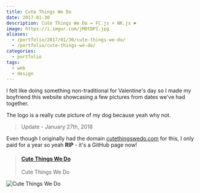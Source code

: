```yaml
---
title: Cute Things We Do
date: 2017-01-30
description: Cute Things We Do = FC.js + NK.js ❤
image: https://i.imgur.com/jMOtDPI.jpg
aliases:
  - /portfolio/2017/01/30/cute-things-we-do/
  - /portfolio/cute-things-we-do/
categories:
  - portfolio
tags:
  - web
  - design
---
```


I felt like doing something non-traditional for Valentine's day so I made my boyfriend this website showcasing a few pictures from dates we've had together.

The logo is a really cute picture of my dog because yeah why not.

> Update - January 27th, 2018

Even though I originally had the domain [cutethingswedo.com](https://cutethingswedo.com) for this, I only paid for a year so yeah **RIP** - it's a GitHub page now!

<blockquote class="embedly-card"><h4><a href="https://fvcproductions.github.io/cutethingswedo/">Cute Things We Do</a></h4><p>Cute Things We Do</p></blockquote>
<script async src="//cdn.embedly.com/widgets/platform.js" charset="UTF-8"></script>

![Cute Things We Do](https://i.imgur.com/N5nekk7.jpg)
